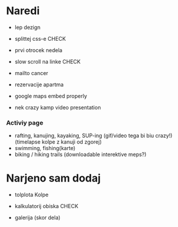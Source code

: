# Naredi

- lep dezign

- splittej css-e CHECK

- prvi otrocek nedela

- slow scroll na linke CHECK

- mailto cancer

- rezervacije apartma

- google maps embed properly

- nek crazy kamp video presentation

### Activiy page

- rafting, kanujing, kayaking, SUP-ing (gif/video tega bi biu crazy!) (timelapse kolpe z kanuji od zgorej)
- swimming, fishing(karte)
- biking / hiking trails (downloadable interektive meps?)

# Narjeno sam dodaj

- tolplota Kolpe

- kalkulatorij obiska CHECK

- galerija (skor dela) 


